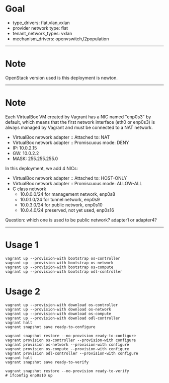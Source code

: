 # Goal

* type_drivers: flat,vlan,vxlan
* provider network type: flat
* tenant_network_types: vxlan
* mechanism_drivers: openvswitch,l2population

---
# Note

OpenStack version used is this deployment is newton.

---

# Note

Each VirtualBox VM created by Vagrant has a NIC named "enp0s3" by default, which means that the first network interface (eth0 or enp0s3) is always managed by Vagrant and must be connected to a NAT network.

* VirtualBox network adapter :: Attached to: NAT
* VirtualBox network adapter :: Promiscuous mode: DENY
* IP: 10.0.2.15
* GW: 10.0.2.2
* MASK: 255.255.255.0

In this deployment, we add 4 NICs:

* VirtualBox network adapter :: Attached to: HOST-ONLY
* VirtualBox network adapter :: Promiscuous mode: ALLOW-ALL
* C class network
  * 10.0.0.0/24 for management network, enp0s8
  * 10.0.1.0/24 for tunnel network, enp0s9
  * 10.0.3.0/24 for public network, enp0s10
  * 10.0.4.0/24 preserved, not yet used, enp0s16

Question: which one is used to be public network? adapter1 or adapter4?

---

# Usage 1

```
vagrant up --provision-with bootstrap os-controller
vagrant up --provision-with bootstrap os-network
vagrant up --provision-with bootstrap os-compute
vagrant up --provision-with bootstrap odl-controller

```

# Usage 2

```
vagrant up --provision-with download os-controller
vagrant up --provision-with download os-network
vagrant up --provision-with download os-compute
vagrant up --provision-with download odl-controller
vagrant halt
vagrant snapshot save ready-to-configure

vagrant snapshot restore --no-provision ready-to-configure
vagrant provision os-controller --provision-with configure
vagrant provision os-network --provision-with configure
vagrant provision os-compute --provision-with configure
vagrant provision odl-controller --provision-with configure
vagrant halt
vagrant snapshot save ready-to-verify

vagrant snapshot restore --no-provision ready-to-verify
# ifconfig enp0s10 up
```
